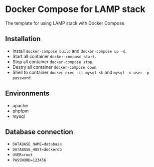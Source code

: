 # Docker Compose for LAMP stack

The template for using LAMP stack with Docker Compose.


## Installation

- Install `docker-compose build` and `docker-compose up -d`.
- Start all container `docker-compose start`.
- Stop all container `docker-compose stop`.
- Destry all container `docker-compose down`.
- Shell to container `docker exec -it mysql sh` and `mysql -u user -p password`.


## Environments

- apache
- phpfpm
- mysql


## Database connection

- `DATABASE_NAME=database`
- `DATABASE_HOST=dockerdb`
- `USER=root`
- `PASSWORD=123456`
